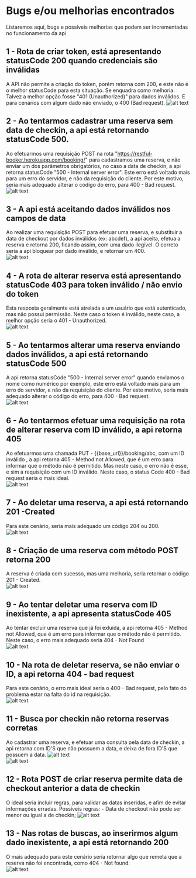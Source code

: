 # Bugs e/ou melhorias encontrados
Listaremos aqui, bugs e possíveis melhorias que podem ser incrementadas no funcionamento da api

## 1 - Rota de criar token, está apresentando statusCode 200 quando credenciais são inválidas
A API não permite a criação do token, porém retorna com 200, e este não é o melhor statusCode para esta situação. Se enquadra como melhoria.
    Talvez a melhor opção fosse "401 (Unauthorized)" para dados inválidos.
    E para cenários com algum dado não enviado, o 400 (Bad request). 
![alt text](images/image-2.png)

## 2 - Ao tentarmos cadastrar uma reserva sem data de checkin, a api está retornando statusCode 500.
Ao efetuarmos uma requisição POST na rota "https://restful-booker.herokuapp.com/booking/" para cadastramos uma reserva, e não enviar um dos parâmetros obrigatórios, no caso a data de checkin, a api retorna statusCode "500 - Internal server error".
Este erro está voltado mais para um erro do servidor, e não da requisição do cliente. Por este motivo, seria mais adequado alterar o código do erro, para 400 - Bad request.  
![alt text](images/image-7.png)  

## 3 - A api está aceitando dados inválidos nos campos de data
Ao realizar uma requisição POST para efetuar uma reserva, e substituir a data de checkout por dados inválidos (ex: abcdef), a api aceita, efetua a reserva e retorna 200, ficando assim, com uma dado ilegível.
O correto seria a api bloquear por dado inválido, e retornar um 400.  
![alt text](images/image-8.png)

## 4 - A rota de alterar reserva está apresentando statusCode 403 para token inválido / não envio do token
Esta resposta geralmente está atrelada a um usuário que está autenticado, mas não possui permissão. Neste caso o token é inválido, neste caso, a melhor opção seria o 401 - Unauthorized.  
![alt text](images/image-13.png)  

## 5 - Ao tentarmos alterar uma reserva enviando dados inválidos, a api está retornando statusCode 500
A api retorna statusCode "500 - Internal server error" quando enviamos o nome como numérico por exemplo,
este erro está voltado mais para um erro do servidor, e não da requisição do cliente. Por este motivo, seria mais adequado alterar o código do erro, para 400 - Bad request.  
![alt text](images/image-15.png) 

## 6 - Ao tentarmos efetuar uma requisição na rota de alterar reserva com ID inválido, a api retorna 405
Ao efetuarmos uma chamada PUT - {{base_url}}/booking/abc, com um ID inválido , a api retorna 405 - Method not Allowed, que é um erro para informar que o método não é permitido.
Mas neste caso, o erro não é esse, e sim a requisição com um ID inválido. Neste caso, o status Code 400 - Bad request seria o mais ideal.  
![alt text](images/image-16.png)  

## 7 - Ao deletar uma reserva, a api está retornando 201 -Created
Para este cenário, seria mais adequado um código 204 ou 200.  
![alt text](images/image-22.png)   

## 8 - Criação de uma reserva com método POST retorna 200
A reserva é criada com sucesso, mas uma melhoria, seria retornar o código 201 - Created.  
![alt text](images/image-24.png)  

## 9 - Ao tentar deletar uma reserva com ID inexistente, a api apresenta statusCode 405
Ao tentar excluir uma reserva que já foi exluída, a api retorna 405 - Method not Allowed, que é um erro para informar que o método não é permitido.
Neste caso, o erro mais adequado seria 404 - Not Found  
![alt text](images/image-23.png)

## 10 - Na rota de deletar reserva, se não enviar o ID, a api retorna 404 - bad request
Para este cenário, o erro mais ideal seria o 400 - Bad request, pelo fato do problema estar na falta do id na requisição.  
![alt text](images/image-28.png)  


## 11 - Busca por checkin não retorna reservas corretas
Ao cadastrar uma reserva, e efetuar uma consulta pela data de checkin, a api retorna com ID'S que não possuem a data, e deixa de fora ID'S que possuem a data.
![alt text](images/image-34.png)   
![alt text](images/image-35.png)  

## 12 - Rota POST  de criar reserva permite data de checkout anterior a data de checkin
O ideal seria incluir regras, para validar as datas inseridas, e afim de evitar informações erradas.
Possíveis regras: 
    - Data de checkout não pode ser menor ou igual a de checkin;
![alt text](images/image-38.png)  

## 13 - Nas rotas de buscas, ao inserirmos algum dado inexistente, a api está retornando 200
O mais adequado para este cenário seria retornar algo que remeta que a reserva não foi encontrada, como 404 - Not found.  
![alt text](images/image-39.png)